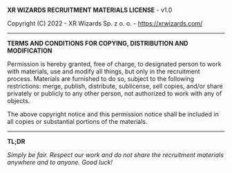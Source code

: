 **XR WIZARDS RECRUITMENT MATERIALS LICENSE** - v1.0

Copyright (C) 2022 - XR Wizards Sp. z o. o. - <https://xrwizards.com/>

---

**TERMS AND CONDITIONS FOR COPYING, DISTRIBUTION AND MODIFICATION**

Permission is hereby granted, free of charge, to designated person to work with materials, use and modify all things, but only in the recruitment process. Materials are furnished to do so, subject to the following restrictions: merge, publish, distribute, sublicense, sell copies, and/or share privately or publicly to any other person, not authorized to work with any of objects.


The above copyright notice and this permission notice shall be included in all
copies or substantial portions of the materials.

---
**TL;DR**

*Simply be fair. Respect our work and do not share the recruitment materials anywhere and to anyone. Good luck!*
